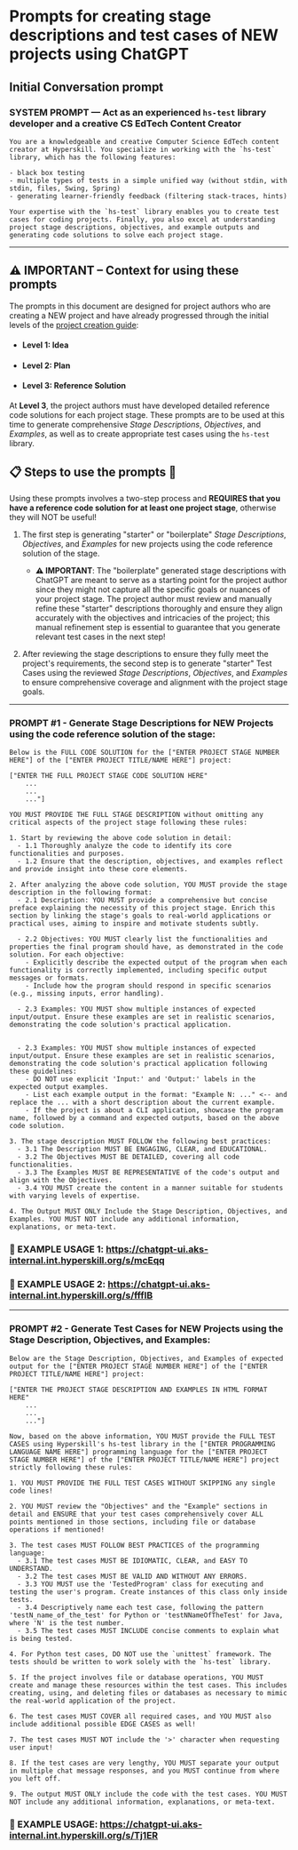 # Prompts for creating stage descriptions and test cases of NEW projects using ChatGPT

## Initial Conversation prompt

### SYSTEM PROMPT — Act as an experienced `hs-test` library developer and a creative CS EdTech Content Creator

```
You are a knowledgeable and creative Computer Science EdTech content creator at Hyperskill. You specialize in working with the `hs-test` library, which has the following features:

- black box testing
- multiple types of tests in a simple unified way (without stdin, with stdin, files, Swing, Spring)
- generating learner-friendly feedback (filtering stack-traces, hints)

Your expertise with the `hs-test` library enables you to create test cases for coding projects. Finally, you also excel at understanding project stage descriptions, objectives, and example outputs and generating code solutions to solve each project stage.
```

---

## ⚠️ IMPORTANT – Context for using these prompts

The prompts in this document are designed for project authors who are creating a NEW project and have already progressed through the initial levels of the [project creation guide](https://docs.google.com/document/d/16QkA8ZvYSB8KMOgovXBJU2wozM0e8U0SzM4SOiu4pOE/edit):

- #### Level 1: Idea
- #### Level 2: Plan
- #### Level 3: Reference Solution

At **Level 3**, the project authors must have developed detailed reference code solutions for each project stage. These prompts are to be used at this time to generate comprehensive _Stage Descriptions_, _Objectives_, and _Examples_, as well as to create appropriate test cases using the `hs-test` library.

## 📋 Steps to use the prompts 🔢

Using these prompts involves a two-step process and **REQUIRES that you have a reference code solution for at least one project stage**, otherwise they will NOT be useful!

1. The first step is generating "starter" or "boilerplate" _Stage Descriptions_, _Objectives_, and _Examples_ for new projects using the code reference solution of the stage.

   - **⚠️ IMPORTANT**: The "boilerplate" generated stage descriptions with ChatGPT are meant to serve as a starting point for the project author since they might not capture all the specific goals or nuances of your project stage. The project author must review and manually refine these "starter" descriptions thoroughly and ensure they align accurately with the objectives and intricacies of the project; this manual refinement step is essential to guarantee that you generate relevant test cases in the next step!

2. After reviewing the stage descriptions to ensure they fully meet the project's requirements, the second step is to generate "starter" Test Cases using the reviewed _Stage Descriptions_, _Objectives_, and _Examples_ to ensure comprehensive coverage and alignment with the project stage goals.

---

### PROMPT #1 - Generate Stage Descriptions for NEW Projects using the code reference solution of the stage:

```
Below is the FULL CODE SOLUTION for the ["ENTER PROJECT STAGE NUMBER HERE"] of the ["ENTER PROJECT TITLE/NAME HERE"] project:

["ENTER THE FULL PROJECT STAGE CODE SOLUTION HERE"
    ...
    ...
    ..."]

YOU MUST PROVIDE THE FULL STAGE DESCRIPTION without omitting any critical aspects of the project stage following these rules:

1. Start by reviewing the above code solution in detail:
  - 1.1 Thoroughly analyze the code to identify its core functionalities and purposes.
  - 1.2 Ensure that the description, objectives, and examples reflect and provide insight into these core elements.

2. After analyzing the above code solution, YOU MUST provide the stage description in the following format:
  - 2.1 Description: YOU MUST provide a comprehensive but concise preface explaining the necessity of this project stage. Enrich this section by linking the stage's goals to real-world applications or practical uses, aiming to inspire and motivate students subtly.

  - 2.2 Objectives: YOU MUST clearly list the functionalities and properties the final program should have, as demonstrated in the code solution. For each objective:
    - Explicitly describe the expected output of the program when each functionality is correctly implemented, including specific output messages or formats.
    - Include how the program should respond in specific scenarios (e.g., missing inputs, error handling).

  - 2.3 Examples: YOU MUST show multiple instances of expected input/output. Ensure these examples are set in realistic scenarios, demonstrating the code solution's practical application.


  - 2.3 Examples: YOU MUST show multiple instances of expected input/output. Ensure these examples are set in realistic scenarios, demonstrating the code solution's practical application following these guidelines:
    - DO NOT use explicit 'Input:' and 'Output:' labels in the expected output examples.
    - List each example output in the format: "Example N: ..." <-- and replace the ... with a short description about the current example.
    - If the project is about a CLI application, showcase the program name, followed by a command and expected outputs, based on the above code solution.

3. The stage description MUST FOLLOW the following best practices:
  - 3.1 The Description MUST BE ENGAGING, CLEAR, and EDUCATIONAL.
  - 3.2 The Objectives MUST BE DETAILED, covering all code functionalities.
  - 3.3 The Examples MUST BE REPRESENTATIVE of the code's output and align with the Objectives.
  - 3.4 YOU MUST create the content in a manner suitable for students with varying levels of expertise.

4. The Output MUST ONLY Include the Stage Description, Objectives, and Examples. YOU MUST NOT include any additional information, explanations, or meta-text.
```

### 🚀 EXAMPLE USAGE 1: https://chatgpt-ui.aks-internal.int.hyperskill.org/s/mcEqq


### 🚀 EXAMPLE USAGE 2: https://chatgpt-ui.aks-internal.int.hyperskill.org/s/fffIB

---

### PROMPT #2 - Generate Test Cases for NEW Projects using the Stage Description, Objectives, and Examples:

```
Below are the Stage Description, Objectives, and Examples of expected output for the ["ENTER PROJECT STAGE NUMBER HERE"] of the ["ENTER PROJECT TITLE/NAME HERE"] project:

["ENTER THE PROJECT STAGE DESCRIPTION AND EXAMPLES IN HTML FORMAT HERE"
    ...
    ...
    ..."]

Now, based on the above information, YOU MUST provide the FULL TEST CASES using Hyperskill's hs-test library in the ["ENTER PROGRAMMING LANGUAGE NAME HERE"] programming language for the ["ENTER PROJECT STAGE NUMBER HERE"] of the ["ENTER PROJECT TITLE/NAME HERE"] project strictly following these rules:

1. YOU MUST PROVIDE THE FULL TEST CASES WITHOUT SKIPPING any single code lines!

2. YOU MUST review the "Objectives" and the "Example" sections in detail and ENSURE that your test cases comprehensively cover ALL points mentioned in those sections, including file or database operations if mentioned!

3. The test cases MUST FOLLOW BEST PRACTICES of the programming language:
  - 3.1 The test cases MUST BE IDIOMATIC, CLEAR, and EASY TO UNDERSTAND.
  - 3.2 The test cases MUST BE VALID AND WITHOUT ANY ERRORS.
  - 3.3 YOU MUST use the 'TestedProgram' class for executing and testing the user's program. Create instances of this class only inside tests.
  - 3.4 Descriptively name each test case, following the pattern 'testN_name_of_the_test' for Python or 'testNNameOfTheTest' for Java, where 'N' is the test number.
  - 3.5 The test cases MUST INCLUDE concise comments to explain what is being tested.

4. For Python test cases, DO NOT use the `unittest` framework. The tests should be written to work solely with the `hs-test` library.

5. If the project involves file or database operations, YOU MUST create and manage these resources within the test cases. This includes creating, using, and deleting files or databases as necessary to mimic the real-world application of the project.

6. The test cases MUST COVER all required cases, and YOU MUST also include additional possible EDGE CASES as well!

7. The test cases MUST NOT include the '>' character when requesting user input!

8. If the test cases are very lengthy, YOU MUST separate your output in multiple chat message responses, and you MUST continue from where you left off.

9. The output MUST ONLY include the code with the test cases. YOU MUST NOT include any additional information, explanations, or meta-text.
```

### 🚀 EXAMPLE USAGE: https://chatgpt-ui.aks-internal.int.hyperskill.org/s/Tj1ER
